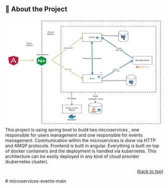 <!-- About the Project -->
## :star2: About the Project

<div align="center"> 
  <img src="arkitektura.png" alt="screenshot" />
</div>
This project is using spring boot to build two microservices , one responsible for users management and one responsible for events management. Communication
within the microservices is done via HTTP and AMQP protocols. Frontend is built in angular. Everything is built on top of docker containers and the deployment
is handled via kubernetes. This architecture can be easily deployed in any kind of cloud provider (kubernetes cluster).


<p align="right">(<a href="#top">back to top</a>)</p>#   m i c r o s e r v i c e s - e v e n t s - m a i n 
 
 